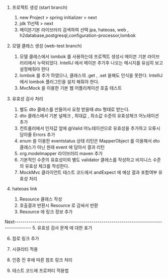 
1. 프로젝트 생성 (start branch)
   1) new Project > spring initializer > next
   2) jdk 11선택 > next
   3) 메이븐기본 라이브러리 검색하여 선택 
    jpa, hateoas, web , h2database,postgresql,configuration-processor,lombok


2. 모델 클레스 생성  (web-test branch)
   1) 모델 클레스에서 lombok 를 사용하는데 프로젝트 생성시 메이븐 기본 라이브러리에서 누락되었다. 
    IntelliJ 에서 메이븐 추가후 나오는 메시지를 유심히 보고 설정해줘야 한다 
   2) lombok 를 추가 하였으나, 클레스의 .get , .set  을해도 인식을 못한다. 
    IntelliJ 에서 lombok 플러그인을 설치 해줘야 한다.
   3) MvcMock 을 이용한 기본 웹 어플리케이션 호출 테스트 

3. 유효성 검사 처리
   1) 별도 dto 클레스를 만들어서 요청 받을때 dto 형태로 받는다.
   2) dto 클레스에서 기본 널체크 , 최대값 , 최소값 수준의 유효성체크 어노테이션 추가
   3) 컨트롤러에서 인자값 앞에 @Valid 어노테이션으로 유효성을 추가하고 오류시 담아줄 Errors 추가
   4) enum 을 이용한 eventstatus 상태 리턴은  MapperObject 를 이용해서 dto 클래스가 아닌 원래 event 에 담아서 결과 리턴
   5) org.modelmapper 라이브러리 maven 추가
   6) 기본적인 수준의 유효성이외 별도 validator 클레스를 작성하고 비지니스 수준의 유효성 체크를 작성한다. 
   7) MockMvc 클라이언트 테스트 코드에서 andExpect 에 예상 결과 포함여부 유효성 처리 

4. hateoas link 
   1) Resource 클래스 작성
   2) 호출결과 반환시 Resource 로 감싸서 반환
   3) Resource 에 링크 정보 추가 
   
Next--------------------------------------------------------------------------------------
5. 유효성 검사 문제 에 대한 표기 

6. 참로 링크 추가 

7. 시큐리티 적용

8. 인증 전 후에 따른 참조 링크 처리 

8. 테스트 코드에 프로퍼티 적용법

